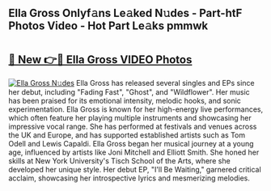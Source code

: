 ## Ella Gross Onlyf𝚊ns Le𝚊ked N𝚞des - Part-htF Photos Video - Hot Part Le𝚊ks pmmwk

# <h2><a href="http://ac41246.deff.icu/?id=Ella+Gross">🔗 New 👉🔴 Ella Gross VIDEO Photos</a></h2>

[![Ella Gross N𝚞des](https://i.imgur.com/rIISA9y.gif)](http://ac41246.deff.icu/?id=Ella+Gross)
Ella Gross has released several singles and EPs since her debut, including "Fading Fast", "Ghost", and "Wildflower". Her music has been praised for its emotional intensity, melodic hooks, and sonic experimentation. Ella Gross is known for her high-energy live performances, which often feature her playing multiple instruments and showcasing her impressive vocal range. She has performed at festivals and venues across the UK and Europe, and has supported established artists such as Tom Odell and Lewis Capaldi. Ella Gross began her musical journey at a young age, influenced by artists like Joni Mitchell and Elliott Smith. She honed her skills at New York University's Tisch School of the Arts, where she developed her unique style. Her debut EP, "I'll Be Waiting," garnered critical acclaim, showcasing her introspective lyrics and mesmerizing melodies.
